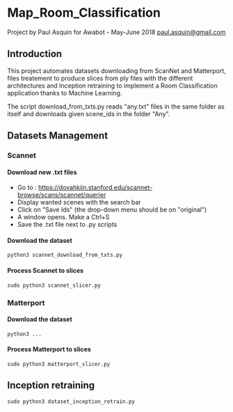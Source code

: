 # Map_Room_Classification
Project by Paul Asquin for Awabot - May-June 2018 paul.asquin@gmail.com  

## Introduction
This project automates datasets downloading from ScanNet and Matterport, files treatement to produce slices from ply files with the different architectures 
and Inception retraining to implement a Room Classification application thanks to Machine Learning.  

The script download_from_txts.py reads "any.txt" files in the same folder as itself and downloads given scene_ids in the folder "Any".

## Datasets Management

### Scannet

#### Download new .txt files
- Go to : https://dovahkiin.stanford.edu/scannet-browse/scans/scannet/querier  
- Display wanted scenes with the search bar  
- Click on "Save Ids" (the drop-down menu should be on "original")  
- A window opens. Make a Ctrl+S
- Save the .txt file next to .py scripts

#### Download the dataset  

``` 
python3 scannet_download_from_txts.py
```

#### Process Scannet to slices  

``` 
sudo python3 scannet_slicer.py
```

### Matterport  

#### Download the dataset  

```
python3 ...
```

#### Process Matterport to slices  

```
sudo python3 matterport_slicer.py
```

## Inception retraining  

```
sudo python3 dataset_inception_retrain.py
```
